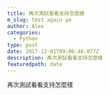 ```yaml
---
title: 再次測試看看支持怎麼樣
m_slug: test again ye
author: Alex
categories:
  - Python
type: post
date: 2017-12-01T09:06:48.077Z
description: 再次測試看看支持怎麼樣
featuredpath: date
---
```

再次測試看看支持怎麼樣
